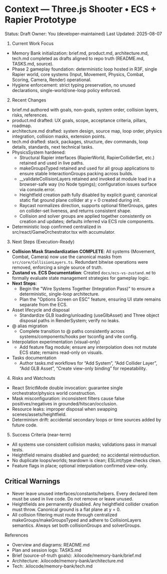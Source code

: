 # Context — Three.js Shooter • ECS + Rapier Prototype

Status: Draft
Owner: You (developer-maintained)
Last Updated: 2025-08-07

1. Current Work Focus
- Memory Bank initialization: brief.md, product.md, architecture.md, tech.md completed as drafts aligned to repo truth (README.md, TASKS.md, source).
- Phase 2 gameplay foundation: deterministic loop hosted in R3F, single Rapier world, core systems (Input, Movement, Physics, Combat, Scoring, Camera, Render) operational.
- Hygiene enforcement: strict typing preservation, no unused declarations, single-world/one-loop policy enforced.

2. Recent Changes
- brief.md authored with goals, non-goals, system order, collision layers, risks, references.
- product.md drafted: UX goals, scope, acceptance criteria, pillars, roadmap.
- architecture.md drafted: system design, source map, loop order, physics integration, collision masks, extension points.
- tech.md drafted: stack, packages, structure, dev commands, loop details, standards, next technical tasks.
- PhysicsSystem hardened:
  - Structural Rapier interfaces (RapierWorld, RapierColliderSet, etc.) retained and used in live paths.
  - makeGroupsTyped retained and used for all group applications to ensure stable InteractionGroups packing across builds.
  - __validateCollisionLayers retained and invoked at module load in a browser-safe way (no Node typings); configuration issues surface via console.error.
  - Heightfield creation path fully disabled by explicit guard; canonical static flat ground plane collider at y = 0 created during init.
  - Raycast normalizes direction, supports optional filterGroups, gates on collider-set liveness, and returns consistent shape.
  - Collision and solver groups are applied together consistently on creation and updates; defaults inferred via ECS role components.
- Deterministic loop confirmed centralized in src/react/GameOrchestrator.tsx with accumulator.

3. Next Steps (Execution-Ready)
- **Collision Mask Standardization COMPLETE**: All systems (Movement, Combat, Camera) now use the canonical masks from `src/core/CollisionLayers.ts`. Redundant bitwise operations were removed, enforcing a single source of truth.
- **Zustand vs. ECS Documentation**: Created `docs/ecs-vs-zustand.md` to formally evaluate state management strategies for gameplay logic.
- **Next Steps**:
  - Begin the "Wire Systems Together (Integration Pass)" to ensure a deterministic, single-loop architecture.
  - Plan the "Options Screen on ESC" feature, ensuring UI state remains separate from the ECS.
- Asset lifecycle and disposal
  - Standardize GLB loading/unloading (useGlbAsset) and Three object disposal paths in RenderSystem; verify no leaks.
- @ alias migration
  - Complete transition to @ paths consistently across systems/components/hooks per tsconfig and vite config.
- Interpolation experimentation (visual-only)
  - Add feature flag module; ensure any interpolation does not mutate ECS state; remains read-only on visuals.
- Tasks documentation
  - Author tasks.md workflows for “Add System”, “Add Collider Layer”, “Add GLB Asset”, “Create view-only binding” for repeatability.

4. Risks and Watchouts
- React StrictMode double invocation: guarantee single orchestrator/physics world construction.
- Mask misconfiguration: inconsistent filters cause false positives/negatives in grounded/hitscan/occlusion.
- Resource leaks: improper disposal when swapping scenes/assets/heightfield.
- Determinism drift: accidental secondary loops or time sources added by future code.

5. Success Criteria (near-term)
- All systems use consistent collision masks; validations pass in manual tests.
- Heightfield remains disabled and guarded; no accidental reintroduction.
- No duplicate loops/worlds; teardown is clean; ESLint/type checks clean.
- Feature flags in place; optional interpolation confirmed view-only.

## Critical Warnings
- Never leave unused interfaces/constants/helpers. Every declared item must be used in live code. Do not remove or leave unused.
- Heightfields are permanently disabled. Any heightfield collider creation must throw. Canonical ground is a flat plane at y = 0.
- All collision filtering must route through centralized makeGroups/makeGroupsTyped and adhere to CollisionLayers semantics. Always set both collisionGroups and solverGroups.

References
- Overview and diagrams: README.md
- Plan and session logs: TASKS.md
- Brief (source-of-truth goals): .kilocode/memory-bank/brief.md
- Architecture: .kilocode/memory-bank/architecture.md
- Tech: .kilocode/memory-bank/tech.md